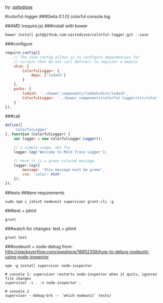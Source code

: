 by: [saitodisse](http://saitodisse.github.io/)

#colorful-logger 
###[beta 0.1.0]
colorful console.log

##AMD (require.js)
###install with bower
```
bower install git@github.com:saitodisse/colorful-logger.git --save
```

###configure
```javascript
require.config({
	// The shim config allows us to configure dependencies for
	// scripts that do not call define() to register a module
	shim: {
		ColorfulLogger: {
			deps: ['lodash']
		}
	},
	paths: {
		lodash: '../bower_components/lodash/dist/lodash',
		ColorfulLogger: '../bower_components/colorful-logger/src/colorful-logger'
	}
});
```

###call
```javascript
define([
	'ColorfulLogger'
], function (ColorfulLogger) {
	var logger = new ColorfulLogger.Logger();

	// a simple usage, not fun
	logger.log('Welcome to Meld Trace Logger');

	// here it is a green colored message
	logger.log({
		message: 'this message must be green',
		css: 'color: #0A0'
	});
});
```

##tests
###pre-requirements
```
sudo npm i jshint nodeunit supervisor grunt-cli -g
```

###test + jshint
```
grunt
```

###watch for changes: test + jshint
```
grunt test
```

###nodeunit + node-debug
from: http://stackoverflow.com/questions/16652358/how-to-debug-nodeunit-using-node-inspector
```shell
npm -g install supervisor node-inspector

# console 1: supervisor restarts node-inspector when it quits, ignores file changes
supervisor -i . -x node-inspector .

# console 2
supervisor --debug-brk -- `which nodeunit` tests/
```


